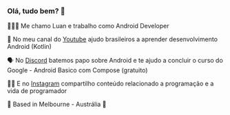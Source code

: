 ### Olá, tudo bem? 👋

👨🏽‍💻 Me chamo Luan e trabalho como Android Developer

🎦 No meu canal do [Youtube](https://www.youtube.com/@luanandroiddev) ajudo brasileiros a aprender desenvolvimento Android (Kotlin)

🗣️ No [Discord](https://discord.gg/vhqrnht5gE) batemos papo sobre Android e te ajudo a concluir o curso do Google - Android Basico com Compose (gratuito)

🤳🏽 E no [Instagram](https://www.instagram.com/luanandroiddev/) compartilho conteúdo relacionado a programação e a vida de programador

📍 Based in Melbourne - Austrália 🦘
